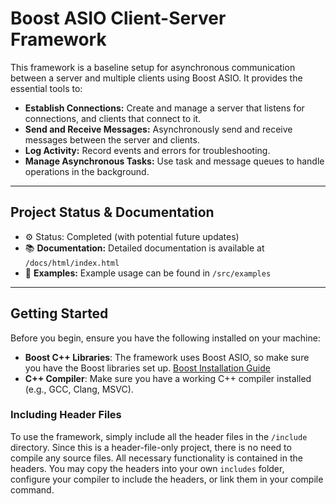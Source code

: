 # Boost ASIO Client-Server Framework

This framework is a baseline setup for asynchronous communication between a server and multiple clients using Boost ASIO. It provides the essential tools to:

- **Establish Connections:** Create and manage a server that listens for connections, and clients that connect to it.
- **Send and Receive Messages:** Asynchronously send and receive messages between the server and clients.
- **Log Activity:** Record events and errors for troubleshooting.
- **Manage Asynchronous Tasks:** Use task and message queues to handle operations in the background.

---

## Project Status & Documentation

- ⚙️ Status: Completed (with potential future updates)
- 📚 **Documentation:** Detailed documentation is available at `/docs/html/index.html`
- 📁 **Examples:** Example usage can be found in `/src/examples`

---

## Getting Started

Before you begin, ensure you have the following installed on your machine:

- **Boost C++ Libraries**: The framework uses Boost ASIO, so make sure you have the Boost libraries set up. [Boost Installation Guide](https://www.boost.org/doc/libs/1_87_0/more/getting_started/index.html)
- **C++ Compiler**: Make sure you have a working C++ compiler installed (e.g., GCC, Clang, MSVC).

### Including Header Files

To use the framework, simply include all the header files in the `/include` directory. Since this is a header-file-only project, there is no need to compile any source files. All necessary functionality is contained in the headers. You may copy the headers into your own `includes` folder, configure your compiler to include the headers, or link them in your compile command.
